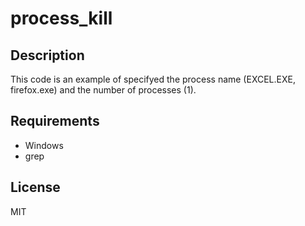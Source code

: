 # process_kill 

## Description  
This code is an example of specifyed the process name (EXCEL.EXE, firefox.exe) and the number of processes (1).  

## Requirements  
- Windows  
- grep  

## License
MIT
